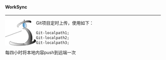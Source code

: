 #### WorkSync

------

<img src="Untitled-1.png" width=100 align=left>



Git项目定时上传，使用如下：

```
Git-localpath1;
Git-localpath2;
Git-localpath3;
```

每四小时将本地内容push到远端一次